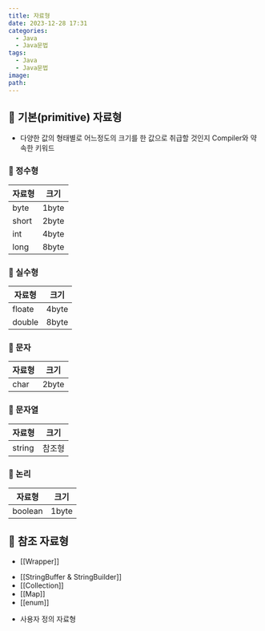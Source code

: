 ```yaml
---
title: 자료형
date: 2023-12-28 17:31
categories:
  - Java
  - Java문법
tags:
  - Java
  - Java문법
image: 
path:
---
```


## 🌈 기본(primitive) 자료형
- 다양한 값의 형태별로 어느정도의 크기를 한 값으로 취급할 것인지 Compiler와 약속한 키워드

### 📌 정수형
|자료형|크기|
| --- | --- |
| byte | 1byte |
| short | 2byte |
| int | 4byte |
| long | 8byte |

### 📌 실수형
|자료형|크기|
| --- | --- |
| floate | 4byte |
| double | 8byte |

### 📌 문자
|자료형|크기|
| --- | --- |
| char | 2byte |

### 📌 문자열
|자료형|크기|
| --- | --- |
| string | 참조형 |

### 📌 논리
|자료형|크기|
| --- | --- |
| boolean | 1byte |

## 🌈 참조 자료형

+ [[Wrapper]]
- [[StringBuffer & StringBuilder]]
- [[Collection]]
- [[Map]]
- [[enum]]
+ 사용자 정의 자료형
